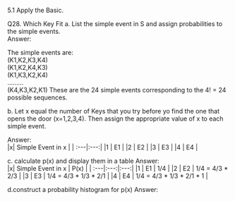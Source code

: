 5.1 Apply the Basic.

Q28. Which Key Fit 
a. List the simple event in S and assign probabilities to the simple events.  
Answer:  

The simple events are:  
(K1,K2,K3,K4)  
(K1,K2,K4,K3)  
(K1,K3,K2,K4)  
.........  
(K4,K3,K2,K1)
These are the 24 simple events corresponding to the 4! = 24 possible sequences.  

b. Let x equal the number of Keys that you try before yo find the one that opens the door (x=1,2,3,4). Then assign the appropriate value of x to each simple event.

Answer:  
|x| Simple Event in x | 
| :---|:---:|
|1 |   E1  | 
|2 |   E2  | 
|3 |   E3  | 
|4 |   E4   |  

  
c. calculate p(x) and display them in a table 
Answer:  
|x| Simple Event in x | P(x) |
| :---|:---:|:---:|
|1 |  E1  |  1/4  |
|2 |  E2  |  1/4 = 4/3 * 2/3  |
|3 |  E3  |  1/4 = 4/3 * 1/3 * 2/1 |
|4 |  E4  |  1/4 = 4/3 * 1/3 * 2/1 * 1 |

d.construct a probability histogram for p(x)
Answer:  
